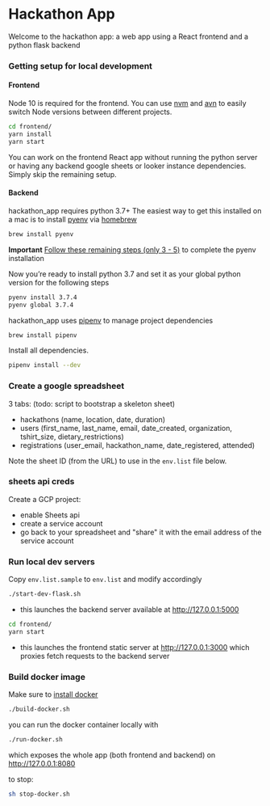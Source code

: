 # Hackathon App

Welcome to the hackathon app: a web app using a React frontend and a python flask backend

### Getting setup for local development


#### Frontend

Node 10 is required for the frontend. You can use [nvm](https://github.com/creationix/nvm#installation) and [avn](https://github.com/wbyoung/avn#install) to easily switch Node versions between different projects.

```sh
cd frontend/
yarn install
yarn start
```
You can work on the frontend React app without running the python server or having any backend google sheets or looker instance dependencies. Simply skip the remaining setup.

#### Backend

hackathon_app requires python 3.7+ The easiest way to get this installed on a mac is to install [pyenv](https://github.com/pyenv/pyenv#installation) via [homebrew](https://brew.sh/)


```sh
brew install pyenv
```

**Important** [Follow these remaining steps (only 3 - 5)](https://github.com/pyenv/pyenv#basic-github-checkout) to complete the pyenv installation

Now you’re ready to install python 3.7 and set it as your global python version for the following steps

```sh
pyenv install 3.7.4
pyenv global 3.7.4
```

hackathon_app uses [pipenv](https://docs.pipenv.org/en/latest/#install-pipenv-today) to manage project dependencies

```sh
brew install pipenv
```

Install all dependencies.

```sh
pipenv install --dev
```

### Create a google spreadsheet
3 tabs: (todo: script to bootstrap a skeleton sheet)
- hackathons (name, location, date, duration)
- users (first_name, last_name, email, date_created, organization, tshirt_size, dietary_restrictions)
- registrations (user_email, hackathon_name, date_registered, attended)

Note the sheet ID (from the URL) to use in the `env.list` file below.

### sheets api creds
Create a GCP project:
- enable Sheets api
- create a service account
- go back to your spreadsheet and "share" it with the email address of the service account

### Run local dev servers

Copy `env.list.sample` to `env.list` and modify accordingly

```sh
./start-dev-flask.sh
```

- this launches the backend server available at http://127.0.0.1:5000

```sh
cd frontend/
yarn start
```

- this launches the frontend static server at http://127.0.0.1:3000 which proxies fetch requests to the backend server


### Build docker image
Make sure to [install docker](https://download.docker.com/mac/stable/Docker.dmg)

```sh
./build-docker.sh
```

you can run the docker container locally with


```sh
./run-docker.sh
```

which exposes the whole app (both frontend and backend) on http://127.0.0.1:8080

to stop:

```sh
sh stop-docker.sh
```
